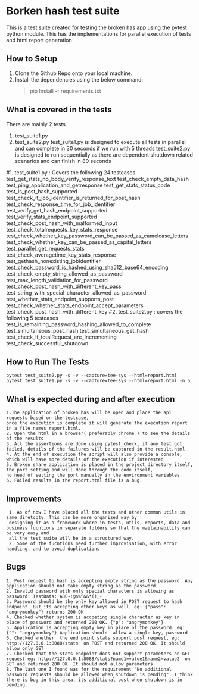 # Borken hash test suite

This is a test suite created for testing the broken has app  using the pytest python module.
This has the implementations for parallel execution of tests and html report generation 


## How to Setup

 1. Clone the Github Repo onto your local machine.
 2. Install the dependencies using the below command:
	> pip Install -r requirements.txt


## What is covered in the tests
There are mainly 2 tests. 
 1. test_suite1.py 
 2. test_suite2.py
 test_suite1.py is designed to execute all tests in parallel and can complete in 30 seconds if we run with 5 threads
 test_suite2.py is designed to run sequentially as there are dependent shutdown related scenarios and can finish in 80 seconds

 #1. test_suite1.py : Covers the following 24 testcases
    test_get_stats_no_body_verify_response_text
    test_check_empty_data_hash	
    test_ping_application_and_getresponse
    test_get_stats_status_code
    test_is_post_hash_supported
    test_check_if_job_identifier_is_returned_for_post_hash
    test_check_response_time_for_job_identifier
    test_verify_get_hash_endpoint_supported	
    test_verify_stats_endpoint_supported
    test_check_post_hash_with_malformed_input
    test_check_totalrequests_key_stats_response
    test_check_whether_key_password_can_be_passed_as_camelcase_letters
    test_check_whether_key_can_be_passed_as_capital_letters
    test_parallel_get_requests_stats
    test_check_averagetime_key_stats_response
    test_gethash_nonexisting_jobidentifier
    test_check_password_is_hashed_using_sha512_base64_encoding
    test_check_empty_string_allowed_as_password
    test_max_length_validation_for_password	
    test_check_post_hash_with_different_key_pass
    test_string_with_special_character_allowed_as_password
    test_whether_stats_endpoint_supports_post
    test_check_whether_stats_endpoint_accept_parameters
    test_check_post_hash_with_different_key
 #2. test_suite2.py : covers the following 5 testcases
    test_is_remaining_password_hashing_allowed_to_complete
    test_simultaneous_post_hash
    test_simultaneous_get_hash
    test_check_if_totalRequest_are_Incrementing
    test_check_successful_shutdown

 
## How to Run The Tests		
    pytest test_suite2.py -s -v --capture=tee-sys --html=report.html
    pytest test_suite1.py -s -v --capture=tee-sys --html=report.html -n 5

## What is expected during and after execution
    1.The application of broken has will be open and place the api requests based on the testcase, 
    once the execution is complete it will generate the execution report in a file names report.html.
    2. Open the html in a browser( preferably chrome ) to see the details of the results
    3. All the assertions are done using pytest_check, if any test got failed, details of the failures will be captured in the result.html
    4. At the end of execution the script will also provide a console, which will have more details of the execution if interested
    5. Broken share application is placed in the project directory itself, the port setting and will done through the code itself, 
    no need of setting the port manually in the environment variables
    6. Failed results in the report.html file is a bug.
    
    
 ## Improvements
     1. As of now I have placed all the tests and other common utils in same diretcoty. This can be more organized way by
     designing it as a framework where in tests, utils, reports, data and business fucntions in separate folders so that the maitainability can be very easy and 
     all the test suite will be in a structured way.
     2. Some of the fucntions need further improvisation, with error handling, and to avoid duplications
 ## Bugs
    1. Post request to hash is accepting empty string as the password. Any application should not take empty string as the password
    2. Invalid password with only special characters is allowing as password. TestData: ABC~!@$%^&&*()_+ 
    3. Password should be the only key allowed in POST request to hash endpoint. But its accepting other keys as well. eg: {"pass": "angrymonkey"} returns 200 OK
    4. Checked whether system is accpeting single character as key in place of password and returned 200 OK. {"p": "angrymonkey"}
    5. Application is accepting empty key in place of the password. eg: {"": "angrymonkey"} Application should  allow a single key, password
    6. Checked whether  the end point stats support post request, eg: http://127.0.0.1:8088/stats  on POST and returned 200 OK. It should allow only GET
    7. Checked that the stats endpoint does not support parameters on GET request eg: http://127.0.0.1:8088/stats?name1=value1&name2=value2  on GET and returned 200 OK. It should not allow parameters
    8. The last one I found was for the requirement "No additional password requests should be allowed when shutdown is pending". I think there is bug in this area, its additional post when shutdown is in pending.    
      
